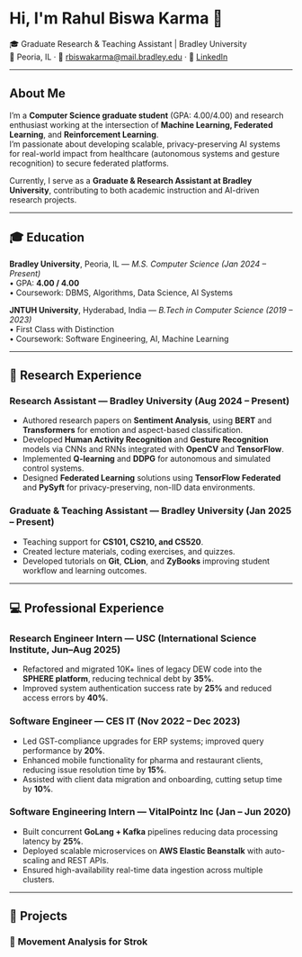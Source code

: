 # Hi, I'm Rahul Biswa Karma 👋
🎓 Graduate Research & Teaching Assistant | Bradley University  
📍 Peoria, IL · 💌 [rbiswakarma@mail.bradley.edu](mailto:rbiswakarma@mail.bradley.edu) · 🔗 [LinkedIn](https://www.linkedin.com/in/rahul-biswa-karma-260898266/)

---

##  About Me
I’m a **Computer Science graduate student** (GPA: 4.00/4.00) and research enthusiast working at the intersection of **Machine Learning, Federated Learning**, and **Reinforcement Learning**.  
I’m passionate about developing scalable, privacy-preserving AI systems for real-world impact from healthcare (autonomous systems and gesture recognition) to secure federated platforms.

Currently, I serve as a **Graduate & Research Assistant at Bradley University**, contributing to both academic instruction and AI-driven research projects.

---

## 🎓 Education
**Bradley University**, Peoria, IL — *M.S. Computer Science (Jan 2024 – Present)*  
• GPA: **4.00 / 4.00**  
• Coursework: DBMS, Algorithms, Data Science, AI Systems  

**JNTUH University**, Hyderabad, India — *B.Tech in Computer Science (2019 – 2023)*  
• First Class with Distinction  
• Coursework: Software Engineering, AI, Machine Learning  

---

## 🧠 Research Experience

###  **Research Assistant — Bradley University (Aug 2024 – Present)**
- Authored research papers on **Sentiment Analysis**, using **BERT** and **Transformers** for emotion and aspect-based classification.  
- Developed **Human Activity Recognition** and **Gesture Recognition** models via CNNs and RNNs integrated with **OpenCV** and **TensorFlow**.  
- Implemented **Q-learning** and **DDPG** for autonomous and simulated control systems.  
- Designed **Federated Learning** solutions using **TensorFlow Federated** and **PySyft** for privacy-preserving, non-IID data environments.

###  **Graduate & Teaching Assistant — Bradley University (Jan 2025 – Present)**
- Teaching support for **CS101, CS210, and CS520**.  
- Created lecture materials, coding exercises, and quizzes.  
- Developed tutorials on **Git**, **CLion**, and **ZyBooks** improving student workflow and learning outcomes.


---

## 💻 Professional Experience

###  **Research Engineer Intern — USC (International Science Institute, Jun–Aug 2025)**
- Refactored and migrated 10K+ lines of legacy DEW code into the **SPHERE platform**, reducing technical debt by **35%**.  
- Improved system authentication success rate by **25%** and reduced access errors by **40%**.


### **Software Engineer — CES IT (Nov 2022 – Dec 2023)**
- Led GST-compliance upgrades for ERP systems; improved query performance by **20%**.  
- Enhanced mobile functionality for pharma and restaurant clients, reducing issue resolution time by **15%**.  
- Assisted with client data migration and onboarding, cutting setup time by **10%**.

### **Software Engineering Intern — VitalPointz Inc (Jan – Jun 2020)**
- Built concurrent **GoLang + Kafka** pipelines reducing data processing latency by **25%**.  
- Deployed scalable microservices on **AWS Elastic Beanstalk** with auto-scaling and REST APIs.  
- Ensured high-availability real-time data ingestion across multiple clusters.

---

## 🧩 Projects

### 🦾 **Movement Analysis for Strok**
